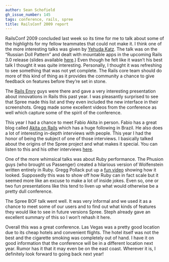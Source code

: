 ```yaml
---
author: Sean Schofield
gh_issue_number: 145
tags: conference, rails, spree
title: RailsConf 2009 report
---
```


RailsConf 2009 concluded last week so its time for me to talk about some of the highlights for my fellow teammates that could not make it. I think one of the more interesting talks was given by [Yehuda Katz](https://yehudakatz.com/). The talk was on the “Russian Doll Pattern” and dealt with mountable apps in the upcoming Rails 3.0 release (slides available [here](https://web.archive.org/web/20090619164617/https://yehudakatz.com/wp-content/uploads/2009/05/russiandolls.pdf/).) Even though he felt like it wasn’t his best talk I thought it was quite interesting. Personally, I thought it was refreshing to see something that was not yet complete. The Rails core team should do more of this kind of thing as it provides the community a chance to give feedback on features before they’re set in stone.

The [Rails Envy](https://web.archive.org/web/20090608042546/http://www.railsenvy.com:80/) guys were there and gave a very interesting presentation about innovations in Rails this past year. I was pleasantly surprised to see that Spree made this list and they even included the new interface in their screenshots. Gregg made some excellent videos from the conference as well which capture some of the spirit of the conference.

This year I had a chance to meet Fabio Akita in person. Fabio has a great blog called [Akita on Rails](http://www.akitaonrails.com/) which has a huge following in Brazil. He also does a lot of interesting in-depth interviews with people. This year I had the honor of being the subject of one of those interviews. I basically talked about the origins of the Spree project and what makes it special. You can listen to this and his other interviews [here](http://www.akitaonrails.com/2009/05/08/railsconf-09-exclusive-audio-interviews).

One of the more whimsical talks was about Ruby performance. The Phusion guys (who brought us Passenger) created a hilarious version of Wolfenstein written entirely in Ruby. Gregg Pollack put up a [fun video](https://web.archive.org/web/20090606130659/http://railsenvy.com/2009/5/11/rubystein-ruby-meets-wolfenstein) showing how it looked. Supposedly this was to show off how Ruby can in fact scale but it seemed more like an excuse to make a lot of inside jokes. Even so, one or two fun presentations like this tend to liven up what would otherwise be a pretty dull conference.

The Spree BOF talk went well. It was very informal and we used it as a chance to meet some of our users and to find out what kinds of features they would like to see in future versions Spree. Steph already gave an excellent summary of this so I won’t rehash it here.

Overall this was a great conference. Las Vegas was a pretty good location due to its cheap hotels and convenient flights. The hotel itself was not the best and the cigarette smoking was completely out of hand. I have it on good information that the conference will be in a different location next year. Rumor has it that it may even be on the east coast. Wherever it is, I definitely look forward to going back next year!
